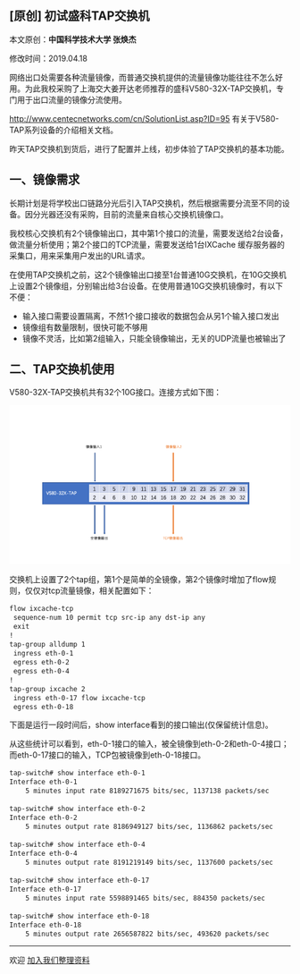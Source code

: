 ## [原创] 初试盛科TAP交换机

本文原创：**中国科学技术大学 张焕杰**

修改时间：2019.04.18

网络出口处需要各种流量镜像，而普通交换机提供的流量镜像功能往往不怎么好用。为此我校采购了上海交大姜开达老师推荐的盛科V580-32X-TAP交换机，专门用于出口流量的镜像分流使用。

http://www.centecnetworks.com/cn/SolutionList.asp?ID=95 有关于V580-TAP系列设备的介绍相关文档。

昨天TAP交换机到货后，进行了配置并上线，初步体验了TAP交换机的基本功能。

## 一、镜像需求

长期计划是将学校出口链路分光后引入TAP交换机，然后根据需要分流至不同的设备。因分光器还没有采购，目前的流量来自核心交换机镜像口。

我校核心交换机有2个镜像输出口，其中第1个接口的流量，需要发送给2台设备，做流量分析使用；第2个接口的TCP流量，需要发送给1台IXCache 缓存服务器的采集口，用来采集用户发出的URL请求。

在使用TAP交换机之前，这2个镜像输出口接至1台普通10G交换机，在10G交换机上设置2个镜像组，分别输出给3台设备。在使用普通10G交换机镜像时，有以下不便：

* 输入接口需要设置隔离，不然1个接口接收的数据包会从另1个输入接口发出
* 镜像组有数量限制，很快可能不够用
* 镜像不灵活，比如第2组输入，只能全镜像输出，无关的UDP流量也被输出了

## 二、TAP交换机使用

V580-32X-TAP交换机共有32个10G接口。连接方式如下图：

![TAP](tap.png)

交换机上设置了2个tap组，第1个是简单的全镜像，第2个镜像时增加了flow规则，仅仅对tcp流量镜像，相关配置如下：
```
flow ixcache-tcp
 sequence-num 10 permit tcp src-ip any dst-ip any
 exit
!
tap-group alldump 1
 ingress eth-0-1
 egress eth-0-2
 egress eth-0-4
!
tap-group ixcache 2
 ingress eth-0-17 flow ixcache-tcp
 egress eth-0-18
```

下面是运行一段时间后，show interface看到的接口输出(仅保留统计信息)。

从这些统计可以看到，eth-0-1接口的输入，被全镜像到eth-0-2和eth-0-4接口；而eth-0-17接口的输入，TCP包被镜像到eth-0-18接口。

```
tap-switch# show interface eth-0-1
Interface eth-0-1
    5 minutes input rate 8189271675 bits/sec, 1137138 packets/sec

tap-switch# show interface eth-0-2
Interface eth-0-2
    5 minutes output rate 8186949127 bits/sec, 1136862 packets/sec

tap-switch# show interface eth-0-4
Interface eth-0-4
    5 minutes output rate 8191219149 bits/sec, 1137600 packets/sec

tap-switch# show interface eth-0-17
Interface eth-0-17
    5 minutes input rate 5598891465 bits/sec, 884350 packets/sec

tap-switch# show interface eth-0-18
Interface eth-0-18
    5 minutes output rate 2656587822 bits/sec, 493620 packets/sec
```

***
欢迎 [加入我们整理资料](https://github.com/bg6cq/ITTS)

